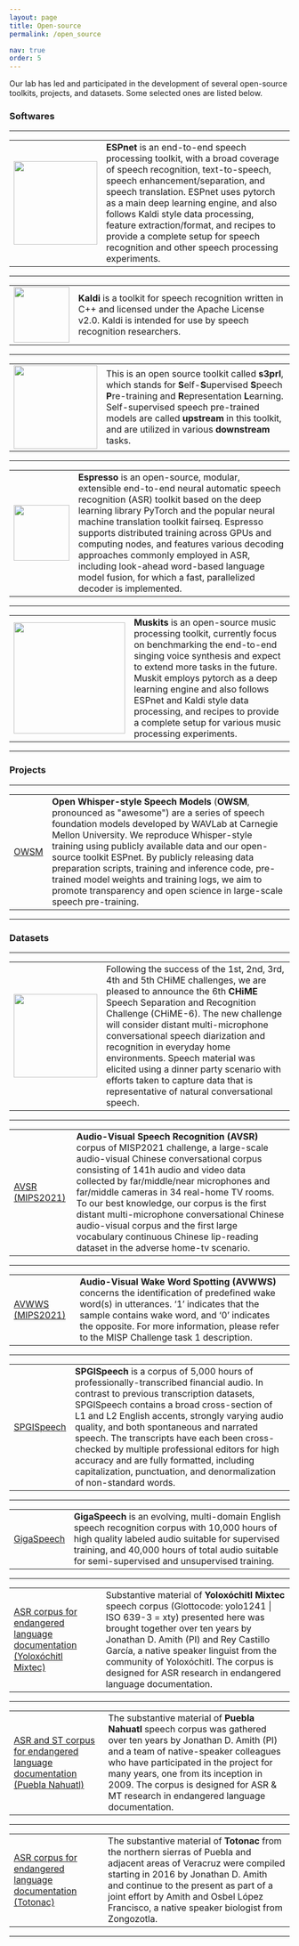 ```yaml
---
layout: page
title: Open-source
permalink: /open_source

nav: true
order: 5
---
```


Our lab has led and participated in the development of several open-source toolkits, projects, and datasets. Some selected ones are listed below.

### Softwares

<hr />

<table cellspacing="0" cellpadding="0">
<tr>
<td class="col-sm w-25">
      <a href="https://github.com/espnet/espnet">
        <img src="{{ site.baseurl }}/assets/img/espnet_logo1.png" width="150" />
      </a>
</td>
<td>
  <strong>ESPnet</strong> is an end-to-end speech processing toolkit, with a broad coverage of speech recognition, text-to-speech, speech enhancement/separation, and speech translation. ESPnet uses pytorch as a main deep learning engine, and also follows Kaldi style data processing, feature extraction/format, and recipes to provide a complete setup for speech recognition and other speech processing experiments.
</td></tr>
</table>
<hr />

<table cellspacing="0" cellpadding="0">
<tr>
<td class="col-sm w-25" style="display:table-cell; vertical-align:middle; text-align:center">
      <a href="https://github.com/kaldi-asr/kaldi">
        <img src="{{ site.baseurl }}/assets/img/kaldi-logo.png" width="100" />
      </a>
</td>
<td>
  <strong>Kaldi</strong> is a toolkit for speech recognition written in C++ and licensed under the Apache License v2.0. Kaldi is intended for use by speech recognition researchers.
</td></tr>
</table>
<hr />

<table cellspacing="0" cellpadding="0">
<tr>
<td class="col-sm w-25">
      <a href="https://github.com/s3prl/s3prl">
        <img src="{{ site.baseurl }}/assets/img/S3PRL-logo.png" width="150" />
      </a>
</td>
<td>
  This is an open source toolkit called <strong>s3prl</strong>, which stands for <strong>S</strong>elf-<strong>S</strong>upervised <strong>S</strong>peech <strong>P</strong>re-training and <strong>R</strong>epresentation <strong>L</strong>earning. Self-supervised speech pre-trained models are called <strong>upstream</strong> in this toolkit, and are utilized in various <strong>downstream</strong> tasks.
</td></tr>
</table>
<hr />

<table cellspacing="0" cellpadding="0">
<tr>
<td class="col-sm w-25" style="display:table-cell; vertical-align:middle; text-align:center">
      <a href="https://github.com/freewym/espresso">
        <img src="{{ site.baseurl }}/assets/img/espresso_logo.png" width="100" />
      </a>
</td>
<td>
  <strong>Espresso</strong> is an open-source, modular, extensible end-to-end neural automatic speech recognition (ASR) toolkit based on the deep learning library PyTorch and the popular neural machine translation toolkit fairseq. Espresso supports distributed training across GPUs and computing nodes, and features various decoding approaches commonly employed in ASR, including look-ahead word-based language model fusion, for which a fast, parallelized decoder is implemented.
</td></tr>
</table>
<hr />

<table cellspacing="0" cellpadding="0">
<tr>
<td class="col-sm w-25" style="display:table-cell; vertical-align:middle; text-align:center">
      <a href="https://github.com/SJTMusicTeam/Muskits">
        <img src="{{ site.baseurl }}/assets/img/muskit_logo.png" width="200" />
      </a>
</td>
<td>
  <strong>Muskits</strong>  is an open-source music processing toolkit, currently focus on benchmarking the end-to-end singing voice synthesis and expect to extend more tasks in the future. Muskit employs pytorch as a deep learning engine and also follows ESPnet and Kaldi style data processing, and recipes to provide a complete setup for various music processing experiments.
</td></tr>
</table>
<hr />


### Projects

<hr />

<table cellspacing="0" cellpadding="0">
<tr>
<td class="col-sm w-25">
      <a href="{% post_url 2024-01-01-owsm %}">
        OWSM
      </a>
</td>
<td>
  <strong>Open Whisper-style Speech Models</strong> (<strong>OWSM</strong>, pronounced as "awesome") are a series of speech foundation models developed by WAVLab at Carnegie Mellon University. We reproduce Whisper-style training using publicly available data and our open-source toolkit ESPnet. By publicly releasing data preparation scripts, training and inference code, pre-trained model weights and training logs, we aim to promote transparency and open science in large-scale speech pre-training.
</td></tr>
</table>
<hr />


### Datasets

<hr />

<table cellspacing="0" cellpadding="0">
<tr>
<td class="col-sm w-25">
      <a href="https://chimechallenge.github.io/chime6/">
        <img src="{{ site.baseurl }}/assets/img/chime-logo.png" width="150" />
      </a>
</td>
<td>
  Following the success of the 1st, 2nd, 3rd, 4th and 5th CHiME challenges, we are pleased to announce the 6th <strong>CHiME</strong> Speech Separation and Recognition Challenge (CHiME-6). The new challenge will consider distant multi-microphone conversational speech diarization and recognition in everyday home environments. Speech material was elicited using a dinner party scenario with efforts taken to capture data that is representative of natural conversational speech.
</td></tr>
</table>
<hr />

<table cellspacing="0" cellpadding="0">
<tr>
<td class="col-sm w-25">
      <a href="https://github.com/mispchallenge/MISP2021-AVSR">
        AVSR (MIPS2021)
      </a>
</td>
<td>
  <strong>Audio-Visual Speech Recognition (AVSR)</strong> corpus of MISP2021 challenge, a large-scale audio-visual Chinese conversational corpus consisting of 141h audio and video data collected by far/middle/near microphones and far/middle cameras in 34 real-home TV rooms. To our best knowledge, our corpus is the first distant multi-microphone conversational Chinese audio-visual corpus and the first large vocabulary continuous Chinese lip-reading dataset in the adverse home-tv scenario.
</td></tr>
</table>
<hr />

<table cellspacing="0" cellpadding="0">
<tr>
<td class="col-sm w-25">
      <a href="https://github.com/mispchallenge/MISP2021-AVWWS">
        AVWWS (MIPS2021)
      </a>
</td>
<td>
  <strong>Audio-Visual Wake Word Spotting (AVWWS)</strong> concerns the identification of predefined wake word(s) in utterances. ‘1’ indicates that the sample contains wake word, and ‘0’ indicates the opposite. For more information, please refer to the MISP Challenge task 1 description.
</td></tr>
</table>
<hr />

<table cellspacing="0" cellpadding="0">
<tr>
<td class="col-sm w-25">
      <a href="https://datasets.kensho.com/datasets/spgispeech">
        SPGISpeech
      </a>
</td>
<td>
  <strong>SPGISpeech</strong> is a corpus of 5,000 hours of professionally-transcribed financial audio. In contrast to previous transcription datasets, SPGISpeech contains a broad cross-section of L1 and L2 English accents, strongly varying audio quality, and both spontaneous and narrated speech. The transcripts have each been cross-checked by multiple professional editors for high accuracy and are fully formatted, including capitalization, punctuation, and denormalization of non-standard words.
</td></tr>
</table>
<hr />

<table cellspacing="0" cellpadding="0">
<tr>
<td class="col-sm w-25">
      <a href="https://github.com/SpeechColab/GigaSpeech">
        GigaSpeech
      </a>
</td>
<td>
  <strong>GigaSpeech</strong> is an evolving, multi-domain English speech recognition corpus with 10,000 hours of high quality labeled audio suitable for supervised training, and 40,000 hours of total audio suitable for semi-supervised and unsupervised training.
</td></tr>
</table>
<hr />

<table cellspacing="0" cellpadding="0">
<tr>
<td class="col-sm w-25">
      <a href="http://www.openslr.org/89/">
        ASR corpus for endangered language documentation (Yoloxóchitl Mixtec)
      </a>
</td>
<td>
  Substantive material of <strong>Yoloxóchitl Mixtec</strong> speech corpus (Glottocode: yolo1241 | ISO 639-3 = xty) presented here was brought together over ten years by Jonathan D. Amith (PI) and Rey Castillo García, a native speaker linguist from the community of Yoloxóchitl. The corpus is designed for ASR research in endangered language documentation.
</td></tr>
</table>
<hr />


<table cellspacing="0" cellpadding="0">
<tr>
<td class="col-sm w-25">
      <a href="http://www.openslr.org/89/">
        ASR and ST corpus for endangered language documentation (Puebla Nahuatl)
      </a>
</td>
<td>
  The substantive material of <strong>Puebla Nahuatl</strong> speech corpus was gathered over ten years by Jonathan D. Amith (PI) and a team of native-speaker colleagues who have participated in the project for many years, one from its inception in 2009. The corpus is designed for ASR & MT research in endangered language documentation.
</td></tr>
</table>
<hr />


<table cellspacing="0" cellpadding="0">
<tr>
<td class="col-sm w-25">
      <a href="http://www.openslr.org/107/">
        ASR corpus for endangered language documentation (Totonac)
      </a>
</td>
<td>
  The substantive material of <strong>Totonac</strong> from the northern sierras of Puebla and adjacent areas of Veracruz were compiled starting in 2016 by Jonathan D. Amith and continue to the present as part of a joint effort by Amith and Osbel López Francisco, a native speaker biologist from Zongozotla.
</td></tr>
</table>
<hr />

